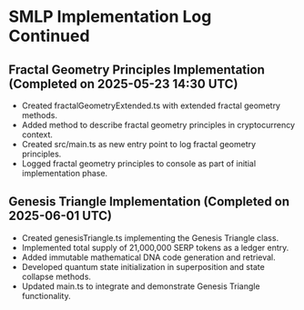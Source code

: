 # SMLP Implementation Log Continued

## Fractal Geometry Principles Implementation (Completed on 2025-05-23 14:30 UTC)
- Created fractalGeometryExtended.ts with extended fractal geometry methods.
- Added method to describe fractal geometry principles in cryptocurrency context.
- Created src/main.ts as new entry point to log fractal geometry principles.
- Logged fractal geometry principles to console as part of initial implementation phase.

## Genesis Triangle Implementation (Completed on 2025-06-01 UTC)
- Created genesisTriangle.ts implementing the Genesis Triangle class.
- Implemented total supply of 21,000,000 SERP tokens as a ledger entry.
- Added immutable mathematical DNA code generation and retrieval.
- Developed quantum state initialization in superposition and state collapse methods.
- Updated main.ts to integrate and demonstrate Genesis Triangle functionality.

